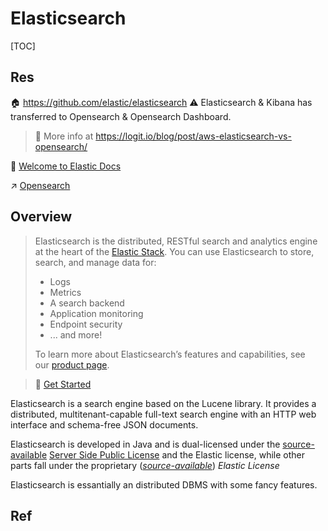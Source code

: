 # Elasticsearch

[TOC]



## Res

🏠 https://github.com/elastic/elasticsearch
⚠ Elasticsearch & Kibana has transferred to Opensearch & Opensearch Dashboard. 

> 🔗 More info at https://logit.io/blog/post/aws-elasticsearch-vs-opensearch/

📂 [Welcome to Elastic Docs](https://www.elastic.co/guide/index.html)

↗ [Opensearch](Opensearch.md)



## Overview
> Elasticsearch is the distributed, RESTful search and analytics engine at the heart of the [Elastic Stack](https://www.elastic.co/products). You can use Elasticsearch to store, search, and manage data for:
>  - Logs
>  - Metrics
>  - A search backend
>  - Application monitoring
>  - Endpoint security
>  - ... and more!
> 
> To learn more about Elasticsearch’s features and capabilities, see our [product page](https://www.elastic.co/products/elasticsearch).

> 🔗 [Get Started](https://github.com/elastic/elasticsearch#get-started)

Elasticsearch is a search engine based on the Lucene library. It provides a distributed, multitenant-capable full-text search engine with an HTTP web interface and schema-free JSON documents.

Elasticsearch is developed in Java and is dual-licensed under the [source-available](https://en.wikipedia.org/wiki/Source-available_software "Source-available software") [Server Side Public License](https://en.wikipedia.org/wiki/Server_Side_Public_License "Server Side Public License") and the Elastic license, while other parts fall under the proprietary ([_source-available_](https://en.wikipedia.org/wiki/Source-available_software "Source-available software")) _Elastic License_

Elasticsearch is essantially an distributed DBMS with some fancy features.



## Ref
[全文搜索引擎 Elasticsearch 入门教程]: https://www.ruanyifeng.com/blog/2017/08/elasticsearch.html
[Elasticsearch]: https://en.wikipedia.org/wiki/Elasticsearch

